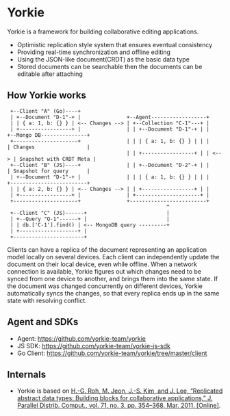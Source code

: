 # Yorkie

Yorkie is a framework for building collaborative editing applications.

  - Optimistic replication style system that ensures eventual consistency
  - Providing real-time synchronization and offline editing
  - Using the JSON-like document(CRDT) as the basic data type
  - Stored documents can be searchable then the documents can be editable after attaching

## How Yorkie works

 ```
  +--Client "A" (Go)----+
  | +--Document "D-1"-+ |               +--Agent------------------+
  | | { a: 1, b: {} } | <-- Changes --> | +--Collection "C-1"---+ |
  | +-----------------+ |               | | +--Document "D-1"-+ | |      +--Mongo DB---------------+
  +---------------------+               | | | { a: 1, b: {} } | | |      | Changes                 |
                                        | | +-----------------+ | | <--> | Snapshot with CRDT Meta |
  +--Client "B" (JS)----+               | | +--Document "D-2"-+ | |      | Snapshot for query      |
  | +--Document "D-1"-+ |               | | | { a: 1, b: {} } | | |      +-------------------------+
  | | { a: 2, b: {} } | <-- Changes --> | | +-----------------+ | |
  | +-----------------+ |               | +---------------------+ |
  +---------------------+               +-------------------------+
                                                     ^
  +--Client "C" (JS)------+                          |
  | +--Query "Q-1"------+ |                          |
  | | db.['C-1'].find() | <-- MongoDB query ---------+
  | +-------------------+ |
  +-----------------------+
 ```

Clients can have a replica of the document representing an application model locally on several devices. Each client can independently update the document on their local device, even while offline.
When a network connection is available, Yorkie figures out which changes need to be synced from one device to another, and brings them into the same state.
If the document was changed concurrently on different devices, Yorkie automatically syncs the changes, so that every replica ends up in the same state with resolving conflict.

## Agent and SDKs
 - Agent: https://github.com/yorkie-team/yorkie
 - JS SDK: https://github.com/yorkie-team/yorkie-js-sdk
 - Go Client: https://github.com/yorkie-team/yorkie/tree/master/client

## Internals

 - Yorkie is based on [ H.-G. Roh, M. Jeon, J.-S. Kim, and J. Lee, “Replicated abstract
data types: Building blocks for collaborative applications,” J. Parallel
Distrib. Comput., vol. 71, no. 3, pp. 354–368, Mar. 2011. [Online]](http://csl.skku.edu/papers/jpdc11.pdf).
